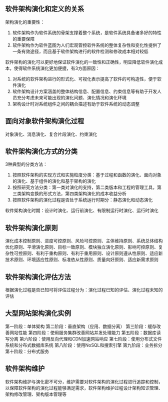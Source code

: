 ## 软件架构演化和定义的关系 ##

架构演化的重要性：

1.  软件架构作为软件系统的骨架支撑着整个系统，是软件系统具备诸多好的特性的重要保障
2.  软件架构作为软件蓝图为人们宏观管控软件系统的整体复杂性和变化性提供了一条有效途径，而且基于软件架构进行的软件检测和修改成本相对较低

软件架构的演化可以更好地保证软件演化的一致性和正确性，明显降低软件演化成本，使得软件系统演化更加便捷，有3方面原因：

1.  对系统的软件架构进行的形式化、可视化表示提高了软件的可构造性，便于软件演化
2.  软件架构设计方案涵盖的整体结构信息、配置信息、约束信息等有助于开发人员充分考虑未来可能出现的演化问题、演化情况和演化环境
3.  架构设计时对系统组件之间的耦合描述有助于软件系统的动态调整

## 面向对象软件架构演化过程 ##

对象演化、消息演化、复合片段演化、约束演化

## 软件架构演化方式的分类 ##

3种典型的分类方法：

1.  按照软件架构的实现方式和实施粒度分类：基于过程和函数的演化、面向对象的演化、基于组件的演化和基于架构的演化
2.  按照研究方法分类：第一类对演化的支持，第二类版本和工程的管理工具，第三类架构变换的形式方法，第四类架构演化的成本收益分析
3.  按照软件架构的演化过程是否处于系统运行时期分：静态演化和动态演化

软件架构演化时期：设计时演化、运行前演化、有限制运行时演化、运行时演化

## 软件架构演化原则 ##

演化成本控制原则、进度可控原则、风险可控原则、主体维持原则、系统总体结构优化原则、平滑演化原则、目标一致原则、模块独立演化原则、影响可控原则、复杂性可控原则、有利于重构原则、有利于重用原则、设计原则遵从性原则、适应新技术原则、环境适应性原则、标准依从性原则、质量向好原则、适应新需求原则

## 软件架构演化评估方法 ##

根据演化过程是否已知可将评估过程分为：演化过程已知的评估、演化过程未知的评估

## 大型网站架构演化实例 ##

第一阶段：单体架构
第二阶段：垂直架构（应用、数据分离）
第三阶段：缓存改善网站性能
第四阶段：使用服务集群改善网站并发处理能力
第五阶段：数据库读写分离
第六阶段：使用反向代理和CDN加速网站响应
第七阶段：使用分布式文件系统和分布式数据库系统
第八阶段：使用NoSQL和搜索引擎
第九阶段：业务拆分
第十阶段：分布式服务

## 软件架构维护 ##

软件架构维护与演化密不可分，维护需要对软件架构的演化过程进行追踪和控制，以保障软件架构的演化过程能够满足需求，软件架构维护过程设计架构知识管理、架构修改管理、架构版本管理等